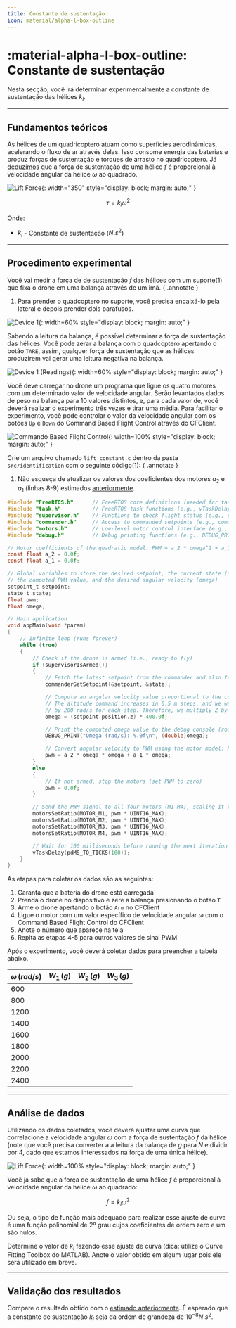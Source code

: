 ```yaml
---
title: Constante de sustentação
icon: material/alpha-l-box-outline
---
```


# :material-alpha-l-box-outline: Constante de sustentação

Nesta secção, você irá determinar experimentalmente a constante de sustentação das hélices $k_l$.

---

## Fundamentos teóricos

As hélices de um quadricoptero atuam como superfícies aerodinâmicas, acelerando o fluxo de ar através delas. Isso consome energia das baterias e produz forças de sustentação e torques de arrasto no quadricoptero. Já [deduzimos](../basic_concepts/aerodynamics.md) que a força de sustentação de uma hélice $f$ é proporcional à velocidade angular da hélice $\omega$ ao quadrado.
    
![Lift Force](images/lift_force.svg){: width="350" style="display: block; margin: auto;" }

$$
    \tau = k_l \omega^2
$$

Onde:

- $k_l$ - Constante de sustentação ($N.s^2$)   

---

## Procedimento experimental

Você vai medir a força de de sustentação $f$ das hélices com um suporte(1) que fixa o drone em uma balança através de um imã. 
{ .annotate }

1. Para prender o quadcoptero no suporte, você precisa encaixá-lo pela lateral e depois prender dois parafusos. 

![Device 1](images/device1.jpeg){: width=60% style="display: block; margin: auto;" }

Sabendo a leitura da balança, é possível determinar a força de sustentação das hélices. Você pode zerar a balança com o quadcoptero apertando o botão `TARE`, assim, qualquer força de sustentação que as hélices produzirem vai gerar uma leitura negativa na balança.

![Device 1 (Readings)](images/device1.jpeg){: width=60% style="display: block; margin: auto;" }

Você deve carregar no drone um programa que ligue os quatro motores com um determinado valor de velocidade angular. Serão levantados dados de peso na balança para 10 valores distintos, e, para cada valor de, você deverá realizar o experimento três vezes e tirar uma média. Para facilitar o experimento, você pode controlar o valor da velocidade angular com os botões `Up` e `Down` do Command Based Flight Control através do CFClient.

![Commando Based Flight Control](images/command_based_flight_control.png){: width=100% style="display: block; margin: auto;" }

Crie um arquivo chamado `lift_constant.c` dentro da pasta `src/identification` com o seguinte código(1):
{ .annotate }

1. Não esqueça de atualizar os valores dos coeficientes dos motores $a_2$ e $a_1$ (linhas 8-9) estimados [anteriormente](../identifications/motor_coeficientes.md).

```c title="lift_constant.c"
#include "FreeRTOS.h"      // FreeRTOS core definitions (needed for task handling and timing)
#include "task.h"          // FreeRTOS task functions (e.g., vTaskDelay)
#include "supervisor.h"    // Functions to check flight status (e.g., supervisorIsArmed)
#include "commander.h"     // Access to commanded setpoints (e.g., commanderGetSetpoint)
#include "motors.h"        // Low-level motor control interface (e.g., motorsSetRatio)
#include "debug.h"         // Debug printing functions (e.g., DEBUG_PRINT)

// Motor coefficients of the quadratic model: PWM = a_2 * omega^2 + a_1 * omega
const float a_2 = 0.0f;
const float a_1 = 0.0f;

// Global variables to store the desired setpoint, the current state (not used here), 
// the computed PWM value, and the desired angular velocity (omega)
setpoint_t setpoint;
state_t state;
float pwm;
float omega;

// Main application
void appMain(void *param)
{
    // Infinite loop (runs forever)
    while (true)
    {
        // Check if the drone is armed (i.e., ready to fly)
        if (supervisorIsArmed())
        {
            // Fetch the latest setpoint from the commander and also fetch the current estimated state (not used here)
            commanderGetSetpoint(&setpoint, &state);

            // Compute an angular velocity value proportional to the commanded altitude (Z axis position)
            // The altitude command increases in 0.5 m steps, and we want the angular velocity to increase 
            // by 200 rad/s for each step. Therefore, we multiply Z by 400.0 so that: 0.5 m → 200 rad/s
            omega = (setpoint.position.z) * 400.0f;

            // Print the computed omega value to the debug console (rounded to nearest integer)
            DEBUG_PRINT("Omega (rad/s): %.0f\n", (double)omega);

            // Convert angular velocity to PWM using the motor model: PWM = a_2 * omega^2 + a_1 * omega
            pwm = a_2 * omega * omega + a_1 * omega;
        }
        else
        {
            // If not armed, stop the motors (set PWM to zero)
            pwm = 0.0f;
        }

        // Send the PWM signal to all four motors (M1–M4), scaling it to match the expected range [0, UINT16_MAX]
        motorsSetRatio(MOTOR_M1, pwm * UINT16_MAX);
        motorsSetRatio(MOTOR_M2, pwm * UINT16_MAX);
        motorsSetRatio(MOTOR_M3, pwm * UINT16_MAX);
        motorsSetRatio(MOTOR_M4, pwm * UINT16_MAX);

        // Wait for 100 milliseconds before running the next iteration (10 Hz control loop)
        vTaskDelay(pdMS_TO_TICKS(100));
    }
}
```



As etapas para coletar os dados são as seguintes:

1. Garanta que a bateria do drone está carregada 
2. Prenda o drone no dispositivo e zere a balança presionando o botão `T`
3. Arme o drone apertando o botão `Arm` no CFClient
4. Ligue o motor com um valor específico de velocidade angular $\omega$ com o Command Based Flight Control do CFClient
5. Anote o número que aparece na tela
6. Repita as etapas 4-5 para outros valores de sinal PWM

Após o experimento, você deverá coletar dados para preencher a tabela abaixo.

| $\omega \, (rad/s)$ | $W_1 \, (g)$ | $W_2 \, (g)$ | $W_3 \, (g)$ |
|-------|----------|----------|----------|
| $600$ |          |          |          |
| $800$ |          |          |          |
| $1200$ |          |          |          |
| $1400$ |          |          |          |
| $1600$ |          |          |          |
| $1800$ |          |          |          |
| $2000$ |          |          |          |
| $2200$ |          |          |          |
| $2400$ |          |          |          |

---

## Análise de dados

Utilizando os dados coletados, você deverá ajustar uma curva que correlacione a velocidade angular $\omega$ com a força de sustentação $f$ da hélice (note que você precisa converter a a leitura da balança de $g$ para $N$ e dividir por 4, dado que estamos interessados na força de uma única hélice).

![Lift Force](images/lift_force_graph.svg){: width=100% style="display: block; margin: auto;" }


Você já sabe que a força de sustentação de uma hélice $f$ é proporcional à velocidade angular da hélice $\omega$ ao quadrado:
    
$$
    f = k_l \omega^2
$$

Ou seja, o tipo de função mais adequado para realizar esse ajuste de curva é uma função polinomial de 2º grau cujos coeficientes de ordem zero e um são nulos. 

Determine o valor de $k_l$ fazendo esse ajuste de curva (dica: utilize o Curve Fitting Toolbox do MATLAB). Anote o valor obtido em algum lugar pois ele será utilizado em breve.

---
    
## Validação dos resultados

Compare o resultado obtido com o [estimado anteriormente](../basic_concepts/aerodynamics.md). É esperado que a constante de sustentação $k_l$ seja da ordem de grandeza de $10^{-8}N.s^2$. 